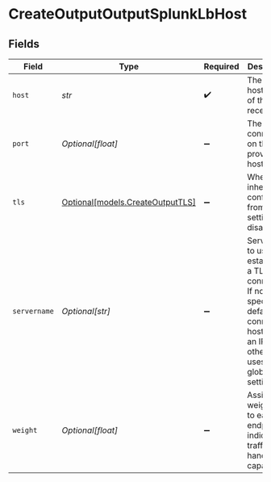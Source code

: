 # CreateOutputOutputSplunkLbHost


## Fields

| Field                                                                                                                                                      | Type                                                                                                                                                       | Required                                                                                                                                                   | Description                                                                                                                                                |
| ---------------------------------------------------------------------------------------------------------------------------------------------------------- | ---------------------------------------------------------------------------------------------------------------------------------------------------------- | ---------------------------------------------------------------------------------------------------------------------------------------------------------- | ---------------------------------------------------------------------------------------------------------------------------------------------------------- |
| `host`                                                                                                                                                     | *str*                                                                                                                                                      | :heavy_check_mark:                                                                                                                                         | The hostname of the receiver                                                                                                                               |
| `port`                                                                                                                                                     | *Optional[float]*                                                                                                                                          | :heavy_minus_sign:                                                                                                                                         | The port to connect to on the provided host                                                                                                                |
| `tls`                                                                                                                                                      | [Optional[models.CreateOutputTLS]](../models/createoutputtls.md)                                                                                           | :heavy_minus_sign:                                                                                                                                         | Whether to inherit TLS configs from group setting or disable TLS                                                                                           |
| `servername`                                                                                                                                               | *Optional[str]*                                                                                                                                            | :heavy_minus_sign:                                                                                                                                         | Servername to use if establishing a TLS connection. If not specified, defaults to connection host (if not an IP); otherwise, uses the global TLS settings. |
| `weight`                                                                                                                                                   | *Optional[float]*                                                                                                                                          | :heavy_minus_sign:                                                                                                                                         | Assign a weight (>0) to each endpoint to indicate its traffic-handling capability                                                                          |